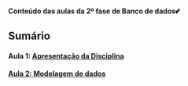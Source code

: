 <h4> Conteúdo das aulas da 2º fase de Banco de dados💕</h4>
<h2>Sumário</h2>
<h4>Aula 1: <a href="">Apresentação da Disciplina</h4>
<h4>Aula 2: <a href="">Modelagem de dados</h4>

